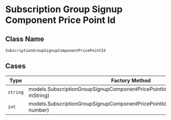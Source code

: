 
# Subscription Group Signup Component Price Point Id

## Class Name

`SubscriptionGroupSignupComponentPricePointId`

## Cases

| Type | Factory Method |
|  --- | --- |
| `string` | models.SubscriptionGroupSignupComponentPricePointIdContainer.FromString(string mString) |
| `int` | models.SubscriptionGroupSignupComponentPricePointIdContainer.FromNumber(int number) |

